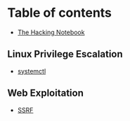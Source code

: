 # Table of contents

* [The Hacking Notebook](README.md)

## Linux Privilege Escalation

* [systemctl](linux-privilege-escalation/systemctl.md)

## Web Exploitation

* [SSRF](web-exploitation/ssrf.md)
